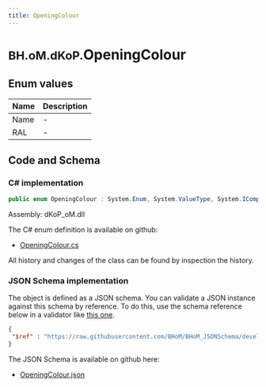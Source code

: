 ```yaml
---
title: OpeningColour
---
```


# <small>BH.oM.dKoP.</small>**OpeningColour**



## Enum values

| Name            | Description                                                    |
|-----------------|----------------------------------------------------------------|
| Name |  -  |
| RAL |  -  |


## Code and Schema

### C# implementation

``` C# title="C#"
public enum OpeningColour : System.Enum, System.ValueType, System.IComparable, System.ISpanFormattable, System.IFormattable, System.IConvertible
```

Assembly: dKoP_oM.dll

The C# enum definition is available on github:

- [OpeningColour.cs](https://github.com/BHoM/dKoP_Toolkit/blob/develop/dKoP_oM/Geometry\Enums\OpeningColour.cs)

All history and changes of the class can be found by inspection the history.
### JSON Schema implementation

The object is defined as a JSON schema. You can validate a JSON instance against this schema by reference. To do this, use the schema reference below in a validator like [this one](https://www.jsonschemavalidator.net/).

``` json title="JSON Schema"
{
 "$ref" : "https://raw.githubusercontent.com/BHoM/BHoM_JSONSchema/develop/dKoP_oM/OpeningColour.json"
}
```

The JSON Schema is available on github here:

- [OpeningColour.json](https://github.com/BHoM/BHoM_JSONSchema/blob/develop/dKoP_oM/OpeningColour.json)
